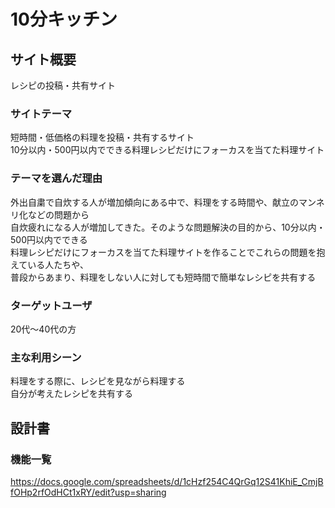 # 10分キッチン

## サイト概要
レシピの投稿・共有サイト  

### サイトテーマ
短時間・低価格の料理を投稿・共有するサイト  
10分以内・500円以内でできる料理レシピだけにフォーカスを当てた料理サイト

### テーマを選んだ理由
外出自粛で自炊する人が増加傾向にある中で、料理をする時間や、献立のマンネリ化などの問題から  
自炊疲れになる人が増加してきた。そのような問題解決の目的から、10分以内・500円以内でできる  
料理レシピだけにフォーカスを当てた料理サイトを作ることでこれらの問題を抱えている人たちや、  
普段からあまり、料理をしない人に対しても短時間で簡単なレシピを共有する

### ターゲットユーザ
20代〜40代の方

### 主な利用シーン
料理をする際に、レシピを見ながら料理する  
自分が考えたレシピを共有する

## 設計書


### 機能一覧
https://docs.google.com/spreadsheets/d/1cHzf254C4QrGq12S41KhiE_CmjBfOHp2rfOdHCt1xRY/edit?usp=sharing
